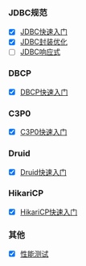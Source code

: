 ### JDBC规范

- [x] [JDBC快速入门](https://github.com/Rocks526/Java-Notes/blob/master/docs/web/连接池/JDBC快速入门.md)
- [x] [JDBC封装优化](https://github.com/Rocks526/Java-Notes/blob/master/docs/web/连接池/JDBC封装优化.md)
- [ ] [JDBC响应式](https://github.com/Rocks526/Java-Notes/blob/master/docs/web/连接池/JDBC响应式.md)

### DBCP

- [x] [DBCP快速入门](https://github.com/Rocks526/Java-Notes/blob/master/docs/web/连接池/DBCP快速入门.md)

### C3P0

- [x] [C3P0快速入门](https://github.com/Rocks526/Java-Notes/blob/master/docs/web/连接池/C3P0快速入门.md)

### Druid

- [x] [Druid快速入门](https://github.com/Rocks526/Java-Notes/blob/master/docs/web/连接池/Druid快速入门.md)

### HikariCP

- [x] [HikariCP快速入门](https://github.com/Rocks526/Java-Notes/blob/master/docs/web/连接池/HikariCP快速入门.md)

### 其他

- [x] [性能测试](https://github.com/Rocks526/Java-Notes/blob/master/docs/web/连接池/性能测试.md)